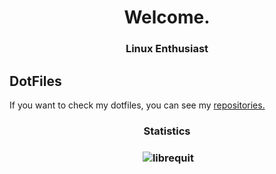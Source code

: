 <h1 align="center">Welcome.</h1>
<h3 align="center">Linux Enthusiast</h3>

## DotFiles
If you want to check my dotfiles, you can see my [repositories.](https://github.com/librequit?tab=repositories)

<h3 align="center">Statistics</h3>
<h3 align="center"><p>&nbsp;<img src="https://github-readme-stats.vercel.app/api?username=librequit&show_icons=true&locale=en" alt="librequit" /></p></h3>

